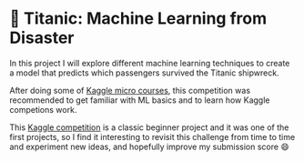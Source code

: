 # :ship: Titanic: Machine Learning from Disaster

In this project I will explore different machine learning techniques to create a model that predicts which passengers survived the Titanic shipwreck.

After doing some of [Kaggle micro courses](https://www.kaggle.com/learn/overview), this competition was recommended to get familiar with ML basics and to learn how Kaggle competions work.

This [Kaggle competition](https://www.kaggle.com/c/titanic) is a classic beginner project and it was one of the first projects, so I find it interesting to revisit this challenge from time to time and experiment new ideas, and hopefully improve my submission score :smile:
